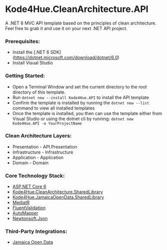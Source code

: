 # Kode4Hue.CleanArchitecture.API

A .NET 6 MVC API template based on the principles of clean architecture. Feel free to grab it and use it on your next .NET API project.

### Prerequisites:
* Install the [.NET 6 SDK] (https://dotnet.microsoft.com/download/dotnet/6.0)
* Install Visual Studio

### Getting Started:
* Open a Terminal Window and set the current directory to the root directory of this template.
* Run `dotnet new --install Kode4Hue.API` to install the API template
* Confirm the template is installed by running the `dotnet new --list` command to view all installed templates
* Once the template is installed, you then can use the template either from Visual Studio or using the dotnet cli by running: `dotnet new Kode4Hue.API -o YourProjectName`

### Clean Architecture Layers:
* Presentation - API.Presentation
* Infrastructure - Infrastructure
* Application - Application
* Domain - Domain

### Core Technology Stack:
* [ASP.NET Core 6](https://docs.microsoft.com/en-us/aspnet/core/introduction-to-aspnet-core?view=aspnetcore-6.0)
* [Kode4Hue.CleanArchitecture.SharedLibrary](https://github.com/Kode4Hue/CleanArchitecture.SharedLibrary)
* [Kode4Hue.JamaicaOpenData.SharedLibrary](https://github.com/Kode4Hue/JamaicaOpenData.SharedLibrary)
* [MediatR](https://github.com/jbogard/MediatR)
* [FluentValidation](https://fluentvalidation.net/)
* [AutoMapper](https://automapper.org/)
* [Newtonsoft.Json](https://www.newtonsoft.com/json)

### Third-Party Integrations:
* [Jamaica Open Data](https://data.gov.jm/search/type/dataset)

